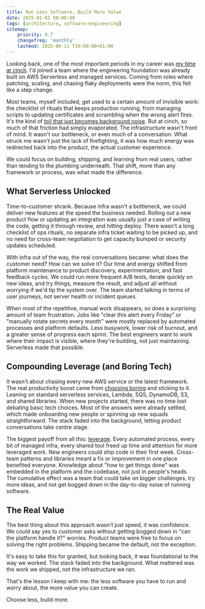 ```yaml
---
title: Run Less Software, Build More Value
date: 2025-01-01 08:00:00
tags: [architecture, software-engineering]
sitemap:
    priority: 0.7
    changefreq: 'monthly'
    lastmod: 2025-06-11 T19:00:00+01:00
---
```


Looking back, one of the most important periods in my career was [my time at cinch](/stuff-learned-at-cinch). I'd joined a team where the engineering foundation was already built on AWS Serverless and managed services. Coming from roles where patching, scaling, and chasing flaky deployments were the norm, this felt like a step change.

Most teams, myself included, get used to a certain amount of invisible work: the checklist of rituals that keeps production running, from managing scripts to updating certificates and scrambling when the wrong alert fires. It's the kind of [toil that just becomes background noise](/engineering-toil). But at cinch, so much of that friction had simply evaporated. The infrastructure wasn't front of mind. It wasn't our bottleneck, or even much of a conversation. What struck me wasn't just the lack of firefighting, it was how much energy was redirected back into the product, the actual customer experience.

We could focus on building, shipping, and learning from real users, rather than tending to the plumbing underneath. That shift, more than any framework or process, was what made the difference.

## What Serverless Unlocked

Time-to-customer shrank. Because infra wasn't a bottleneck, we could deliver new features at the speed the business needed. Rolling out a new product flow or updating an integration was usually just a case of writing the code, getting it through review, and hitting deploy. There wasn't a long checklist of ops rituals, no separate infra ticket waiting to be picked up, and no need for cross-team negotiation to get capacity bumped or security updates scheduled.

With infra out of the way, the real conversations became: what does the customer need? How can we solve it? Our time and energy shifted from platform maintenance to product discovery, experimentation, and fast feedback cycles. We could run more frequent A/B tests, iterate quickly on new ideas, and try things, measure the result, and adjust all without worrying if we'd tip the system over. The team started talking in terms of user journeys, not server health or incident queues.

When most of the repetitive, manual work disappears, so does a surprising amount of team frustration. Jobs like "clear this alert every Friday" or "manually rotate secrets every month" were mostly replaced by automated processes and platform defaults. Less busywork, lower risk of burnout, and a greater sense of progress each sprint. The best engineers want to work where their impact is visible, where they're building, not just maintaining. Serverless made that possible.

## Compounding Leverage (and Boring Tech)

It wasn't about chasing every new AWS service or the latest framework. The real productivity boost came from [choosing boring](/boring-tech) and sticking to it. Leaning on standard serverless services, Lambda, SQS, DynamoDB, S3, and shared libraries. When new projects started, there was no time lost debating basic tech choices. Most of the answers were already settled, which made onboarding new people or spinning up new squads straightforward. The stack faded into the background, letting product conversations take centre stage.

The biggest payoff from all this: [leverage](/doing-leveraged-work). Every automated process, every bit of managed infra, every shared tool freed up time and attention for more leveraged work. New engineers could ship code in their first week. Cross-team patterns and libraries meant a fix or improvement in one place benefited everyone. Knowledge about "how to get things done" was embedded in the platform and the codebase, not just in people's heads. The cumulative effect was a team that could take on bigger challenges, try more ideas, and not get bogged down in the day-to-day noise of running software.

## The Real Value

The best thing about this approach wasn't just speed, it was confidence. We could say yes to customer asks without getting bogged down in "can the platform handle it?" worries. Product teams were free to focus on solving the right problems. Shipping became the default, not the exception.

It's easy to take this for granted, but looking back, it was foundational to the way we worked. The stack faded into the background. What mattered was the work we shipped, not the infrastructure we ran.

That's the lesson I keep with me: the less software you have to run and worry about, the more value you can create.

Choose less, build more.
